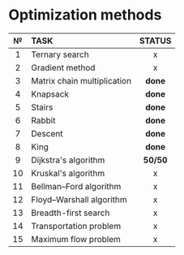 # Optimization methods

|  №  |            TASK             |   STATUS   |
| :-: | :-------------------------- | :--------: |
|  1  | Ternary search              |      x     |
|  2  | Gradient method             |      x     |
|  3  | Matrix chain multiplication |  **done**  |
|  4  | Knapsack                    |  **done**  |
|  5  | Stairs                      |  **done**  |
|  6  | Rabbit                      |  **done**  |
|  7  | Descent                     |  **done**  |
|  8  | King                        |  **done**  |
|  9  | Dijkstra's algorithm        |  **50/50** |
| 10  | Kruskal's algorithm         |      x     |
| 11  | Bellman–Ford algorithm      |      x     |
| 12  | Floyd–Warshall algorithm    |      x     |
| 13  | Breadth-first search        |      x     |
| 14  | Transportation problem      |      x     |
| 15  | Maximum flow problem        |      x     |
